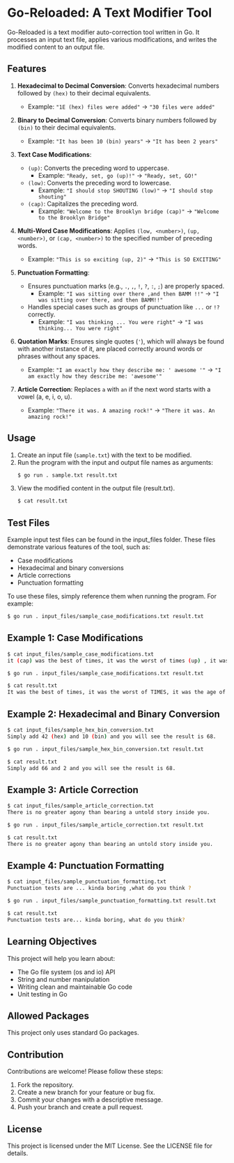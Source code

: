# Go-Reloaded: A Text Modifier Tool

Go-Reloaded is a text modifier auto-correction tool written in Go. It processes an input text file, applies various modifications, and writes the modified content to an output file.

## Features

1. **Hexadecimal to Decimal Conversion**: Converts hexadecimal numbers followed by `(hex)` to their decimal equivalents.
   - Example: `"1E (hex) files were added"` → `"30 files were added"`

2. **Binary to Decimal Conversion**: Converts binary numbers followed by `(bin)` to their decimal equivalents.
   - Example: `"It has been 10 (bin) years"` → `"It has been 2 years"`

3. **Text Case Modifications**:
   - `(up)`: Converts the preceding word to uppercase.
     - Example: `"Ready, set, go (up)!"` → `"Ready, set, GO!"`
   - `(low)`: Converts the preceding word to lowercase.
     - Example: `"I should stop SHOUTING (low)"` → `"I should stop shouting"`
   - `(cap)`: Capitalizes the preceding word.
     - Example: `"Welcome to the Brooklyn bridge (cap)"` → `"Welcome to the Brooklyn Bridge"`

4. **Multi-Word Case Modifications**: Applies `(low, <number>)`, `(up, <number>)`, or `(cap, <number>)` to the specified number of preceding words.
   - Example: `"This is so exciting (up, 2)"` → `"This is SO EXCITING"`

5. **Punctuation Formatting**:
   - Ensures punctuation marks (e.g., `.`, `,`, `!`, `?`, `:`, `;`) are properly spaced.
     - Example: `"I was sitting over there ,and then BAMM !!"` → `"I was sitting over there, and then BAMM!!"`
   - Handles special cases such as groups of punctuation like `...` or `!?` correctly.
     - Example: `"I was thinking ... You were right"` → `"I was thinking... You were right"`

6. **Quotation Marks**: Ensures single quotes (`'`), which will always be found with another instance of it, are placed correctly around words or phrases without any spaces.
   - Example: `"I am exactly how they describe me: ' awesome '"` → `"I am exactly how they describe me: 'awesome'"`

7. **Article Correction**: Replaces `a` with `an` if the next word starts with a vowel (a, e, i, o, u).
   - Example: `"There it was. A amazing rock!"` → `"There it was. An amazing rock!"`

## Usage

1. Create an input file (`sample.txt`) with the text to be modified.
2. Run the program with the input and output file names as arguments:
   ```bash
   $ go run . sample.txt result.txt
   ```
3. View the modified content in the output file (result.txt).
   ```bash
   $ cat result.txt
   ```


## Test Files
Example input test files can be found in the input_files folder. These files demonstrate various features of the tool, such as:

- Case modifications
- Hexadecimal and binary conversions
- Article corrections
- Punctuation formatting

To use these files, simply reference them when running the program. For example:
```bash
$ go run . input_files/sample_case_modifications.txt result.txt
```

## Example 1: Case Modifications
```bash
$ cat input_files/sample_case_modifications.txt
it (cap) was the best of times, it was the worst of times (up) , it was the age of wisdom, it was the age of foolishness (cap, 6) , it was the epoch of belief, it was the epoch of incredulity, it was the season of Light, it was the season of darkness, it was the spring of hope, IT WAS THE (low, 3) winter of despair.

$ go run . input_files/sample_case_modifications.txt result.txt

$ cat result.txt
It was the best of times, it was the worst of TIMES, it was the age of wisdom, It Was The Age Of Foolishness, it was the epoch of belief, it was the epoch of incredulity, it was the season of Light, it was the season of darkness, it was the spring of hope, it was the winter of despair.
```

## Example  2: Hexadecimal and Binary Conversion 
```bash
$ cat input_files/sample_hex_bin_conversion.txt
Simply add 42 (hex) and 10 (bin) and you will see the result is 68.

$ go run . input_files/sample_hex_bin_conversion.txt result.txt

$ cat result.txt
Simply add 66 and 2 and you will see the result is 68.
```

## Example 3: Article Correction
```bash
$ cat input_files/sample_article_correction.txt
There is no greater agony than bearing a untold story inside you.

$ go run . input_files/sample_article_correction.txt result.txt

$ cat result.txt
There is no greater agony than bearing an untold story inside you.
```

## Example 4: Punctuation Formatting
```bash
$ cat input_files/sample_punctuation_formatting.txt
Punctuation tests are ... kinda boring ,what do you think ?

$ go run . input_files/sample_punctuation_formatting.txt result.txt

$ cat result.txt
Punctuation tests are... kinda boring, what do you think?
```

## Learning Objectives
This project will help you learn about:

- The Go file system (os and io) API
- String and number manipulation
- Writing clean and maintainable Go code
- Unit testing in Go

## Allowed Packages
This project only uses standard Go packages.

## Contribution
Contributions are welcome! Please follow these steps:

1. Fork the repository.
2. Create a new branch for your feature or bug fix.
3. Commit your changes with a descriptive message.
4. Push your branch and create a pull request.

## License
This project is licensed under the MIT License. See the LICENSE file for details.
